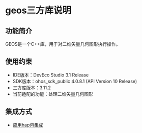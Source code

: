 # geos三方库说明
## 功能简介
GEOS是一个C++库，用于对二维矢量几何图形执行操作。
## 使用约束
- IDE版本：DevEco Studio 3.1 Release
- SDK版本：ohos_sdk_public 4.0.8.1 (API Version 10 Release)
- 三方库版本：3.11.2
- 当前适配的功能：处理二维矢量几何图形

## 集成方式
+ [应用hap包集成](docs/hap_integrate.md)
